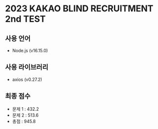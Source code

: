 # 2023 KAKAO BLIND RECRUITMENT 2nd TEST

## 사용 언어
* Node.js (v16.15.0)

## 사용 라이브러리
* axios (v0.27.2)

## 최종 점수
* 문제 1 : 432.2
* 문제 2 : 513.6
* 총점 : 945.8